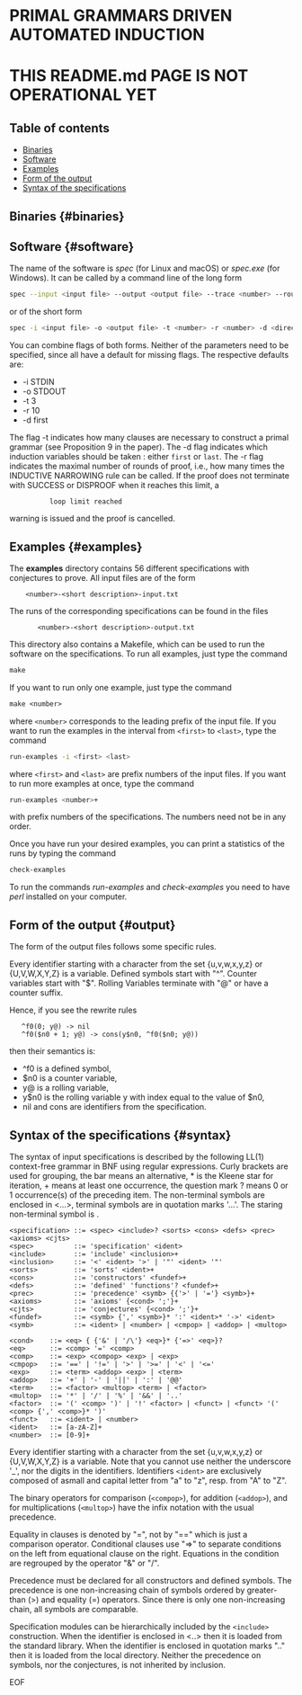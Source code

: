 # PRIMAL GRAMMARS DRIVEN AUTOMATED INDUCTION

# THIS README.md PAGE IS NOT OPERATIONAL YET

## Table of contents

* [Binaries](#binaries)
* [Software](#software)
* [Examples](#examples)
* [Form of the output](#output)
* [Syntax of the specifications](#syntax)

## Binaries {#binaries}

## Software {#software}

The name  of the software  is *spec* (for  Linux and macOS)  or *spec.exe*
(for Windows). It can be called by a command line of the long form

```bash
spec --input <input file> --output <output file> --trace <number> --rounds <number> --direction <direction>
```
or of the short form

```bash
spec -i <input file> -o <output file> -t <number> -r <number> -d <direction>
```
You can combine flags of both forms. Neither of the parameters need to
be  specified,  since  all  have  a default  for  missing  flags.  The
respective defaults are:

   - -i STDIN
   - -o STDOUT
   - -t 3
   - -r 10
   - -d first

The flag  -t indicates how many  clauses are necessary to  construct a
primal grammar (see Proposition 9 in the paper). The -d flag indicates
which induction variables should be  taken : either `first` or `last`.
The -r flag indicates the maximal number of rounds of proof, i.e., how
many times  the INDUCTIVE NARROWING rule  can be called. If  the proof
does  not terminate  with SUCCESS  or  DISPROOF when  it reaches  this
limit, a

			  loop limit reached

warning is issued and the proof is cancelled.

## Examples {#examples}

The **examples** directory  contains 56 different specifications with
conjectures to prove. All input files are of the form

		<number>-<short description>-input.txt

The runs of the corresponding specifications can be found in the files

	       <number>-<short description>-output.txt

This directory also contains a Makefile,  which can be used to run the
software on  the specifications.  To run all  examples, just  type the
command

```Makefile
make
```
If you want to run only one example, just type the command

```Makefile
make <number>
```
where `<number>` corresponds to the leading prefix of the input file. If
you want to  run the examples in the interval  from `<first>` to `<last>`,
type the command

```bash
run-examples -i <first> <last>
```
where `<first>` and `<last>` are prefix numbers of the input files. If you
want to run more examples at once, type the command

```bash
run-examples <number>+
```
with prefix numbers of the specifications. The numbers need not be in any order.

Once you have run your desired examples, you can print a statistics of
the runs by typing the command

```bash
check-examples
```
To run  the commands *run-examples*  and *check-examples* you  need to
have *perl* installed on your computer.

## Form of the output {#output}

The form of the output files follows some specific rules.

Every identifier starting with a  character from the set {u,v,w,x,y,z}
or  {U,V,W,X,Y,Z}  is a  variable.  Defined  symbols start  with  "^".
Counter variables start with "$". Rolling Variables terminate with "@"
or have a counter suffix.

Hence, if you see the rewrite rules

       ^f0(0; y@) -> nil
       ^f0($n0 + 1; y@) -> cons(y$n0, ^f0($n0; y@))

then their semantics is:

   - ^f0 is a defined symbol,
   - $n0 is a counter variable,
   - y@ is a rolling variable,
   - y$n0 is the rolling variable y with index equal to the value of $n0,
   - nil and cons are identifiers from the specification.

## Syntax of the specifications {#syntax}

The syntax of input specifications is described by the following LL(1)
context-free grammar in BNF using regular expressions.  Curly brackets
are used for  grouping, the bar means an alternative,  * is the Kleene
star for iteration, + means at least one occurrence, the question mark
?  means 0 or 1 occurrence(s) of the preceding item.  The non-terminal
symbols are enclosed in <...>, terminal symbols are in quotation marks
'...'. The staring non-terminal symbol is <specification>.

	<specification> ::= <spec> <include>? <sorts> <cons> <defs> <prec> <axioms> <cjts>
	<spec>          ::= 'specification' <ident>
	<include>       ::= 'include' <inclusion>+
	<inclusion>     ::= '<' <ident> '>' | '"' <ident> '"'
	<sorts>         ::= 'sorts' <ident>+
	<cons>          ::= 'constructors' <fundef>+
	<defs>          ::= 'defined' 'functions'? <fundef>+
	<prec>          ::= 'precedence' <symb> {{'>' | '='} <symb>}+
	<axioms>        ::= 'axioms' {<cond> ';'}+
	<cjts>          ::= 'conjectures' {<cond> ';'}+
	<fundef>        ::= <symb> {',' <symb>}* ':' <ident>* '->' <ident>
	<symb>          ::= <ident> | <number> | <cmpop> | <addop> | <multop>

	<cond>    ::= <eq> { {'&' | '/\'} <eq>}* {'=>' <eq>}?
	<eq>      ::= <comp> '=' <comp>
	<comp>    ::= <exp> <compop> <exp> | <exp>
	<cmpop>   ::= '==' | '!=' | '>' | '>=' | '<' | '<='
	<exp>     ::= <term> <addop> <exp> | <term>
	<addop>   ::= '+' | '-' | '||' | ':' | '@@'
	<term>    ::= <factor> <multop> <term> | <factor>
	<multop>  ::= '*' | '/' | '%' | '&&' | '..'
	<factor>  ::= '(' <comp> ')' | '!' <factor> | <funct> | <funct> '(' <comp> {',' <comp>}* ')'
	<funct>   ::= <ident> | <number>
	<ident>   ::= [a-zA-Z]+
	<number>  ::= [0-9]+

Every identifier starting with a  character from the set {u,v,w,x,y,z}
or {U,V,W,X,Y,Z} is  a variable. Note that you cannot  use neither the
underscore '_', nor the digits in the identifiers. Identifiers `<ident>`
are exclusively composed of asmall and capital letter from "a" to "z",
resp. from "A" to "Z".

The  binary  operators  for   comparison  (`<compop>`),  for  addition
(`<addop>`),  and  for  multiplications (`<multop>`)  have  the  infix
notation with the usual precedence.

Equality in  clauses is denoted  by "=", not by  "==" which is  just a
comparison  operator.   Conditional  clauses   use  "=>"  to  separate
conditions on the left from  equational clause on the right. Equations
in the condition are regrouped by the operator "&" or "/\".

Precedence  must   be  declared  for  all   constructors  and  defined
symbols. The precedence is one non-increasing chain of symbols ordered
by greater-than  (>) and equality  (=) operators. Since there  is only
one non-increasing chain, all symbols are comparable.

Specification   modules  can   be  hierarchically   included  by   the
`<include>`  construction.  When  the identifier  is enclosed  in <..>
then it  is loaded from the  standard library. When the  identifier is
enclosed in  quotation marks ".."   then it  is loaded from  the local
directory. Neither the precedence on  symbols, nor the conjectures, is
not inherited by inclusion.

EOF
